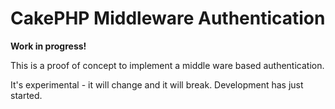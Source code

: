 # CakePHP Middleware Authentication

**Work in progress!**

This is a proof of concept to implement a middle ware based authentication.

It's experimental - it will change and it will break. Development has just started.
